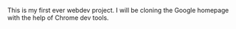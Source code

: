 This is my first ever webdev project. I will be cloning the Google homepage with the help of Chrome dev tools.